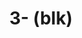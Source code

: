 ---
ee_id_thing: na
site: na
type: na
inv_num: 2020-042
add_credit:
url: 2020-042-blk
title: 3- (blk)
year: '2020'
display_year: '2020'
medium: IQDemy Premium UV ink on IKEA LINNMON table tops
dims:
pitch:
ps:
live_url:
youtube:
related_code:
imgs: black-adidas-2020-042-web-ih--Qzk0.jpg,
subheading:
download:
commission:
related:
layout: things-i-made
---